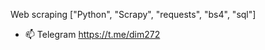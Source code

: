 Web scraping
["Python", "Scrapy", "requests", "bs4", "sql"]
- 📫 Telegram https://t.me/dim272

<!---
dim272/dim272 is a ✨ special ✨ repository because its `README.md` (this file) appears on your GitHub profile.
You can click the Preview link to take a look at your changes.
--->
